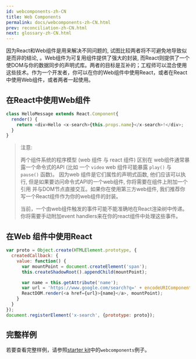 ```yaml
---
id: webcomponents-zh-CN
title: Web Components
permalink: docs/webcomponents-zh-CN.html
prev: reconciliation-zh-CN.html
next: glossary-zh-CN.html
---
```


因为React和Web组件是用来解决不同问题的, 试图比较两者将不可避免地导致似是而非的结论, 。Web组件为可复用组件提供了强大的封装, 而React则提供了一个使DOM与你的数据同步的声明式库。两者的目标是互补的；工程师可以混合使用这些技术。作为一个开发者，你可以在你的Web组件中使用React，或者在React中使用Web组件，或者两者一起使用。

## 在React中使用Web组件

```javascript
class HelloMessage extends React.Component{
  render() {
    return <div>Hello <x-search>{this.props.name}</x-search>!</div>;
  }
}
```

> 注意:
>
> 两个组件系统的程序模型 (web 组件 与 react 组件) 区别在
> web组件通常暴露一个命令式的API (比如 一个 `video` web 组件可能暴露 `play()`
> 与 `pause()` 函数)。 因为web 组件是它们属性的声明式函数,
> 他们应该可以执行, 但是如果要访问命令式API的一个web组件, 你将需要在组件上附加一个引用
> 并与DOM节点直接交互。如果你在使用第三方web组件, 
> 我们推荐你写一个React组件作为你的web组件的封装。
> 
> 当前，一个由web组件触发的事件可能不能准确地在React渲染树中传递。
> 你将需要手动附加event handlers来在你的react组件中处理这些事件。


## 在Web 组件中使用React


```javascript
var proto = Object.create(HTMLElement.prototype, {
  createdCallback: {
    value: function() {
      var mountPoint = document.createElement('span');
      this.createShadowRoot().appendChild(mountPoint);

      var name = this.getAttribute('name');
      var url = 'https://www.google.com/search?q=' + encodeURIComponent(name);
      ReactDOM.render(<a href={url}>{name}</a>, mountPoint);
    }
  }
});
document.registerElement('x-search', {prototype: proto});
```

## 完整样例

若要查看完整样例，请参照[starter kit](/react/downloads.html)中的`webcomponents`例子。

